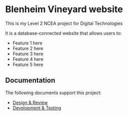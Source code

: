 # Blenheim Vineyard website

This is my Level 2 NCEA project for Digital Technologies

It is a database-connected website that allows users to:

- Feature 1 here
- Feature 2 here
- Feature 3 here
- Feature 4 here
- Feature 5 here


## Documentation

The following documents support this project:

- [Design & Review](Design.md)
- [Development & Testing](Development.md)
